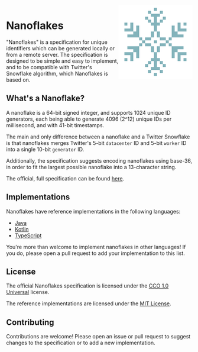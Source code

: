 <img align="right" src="https://github.com/nanoflakes/.github/raw/master/profile/LOGO.png" height="200" width="200" alt="Nanoflakes Logo">

# Nanoflakes

"Nanoflakes" is a specification for unique identifiers which can be
generated locally or from a remote server.  The specification is
designed to be simple and easy to implement, and to be compatible with
Twitter's Snowflake algorithm, which Nanoflakes is based on.

## What's a Nanoflake?

A nanoflake is a 64-bit signed integer, and supports 1024 unique
ID generators, each being able to generate 4096 (2^12) unique IDs
per millisecond, and with 41-bit timestamps.

The main and only difference between a nanoflake and a Twitter Snowflake
is that nanoflakes merges Twitter's 5-bit `datacenter` ID and 5-bit `worker`
ID into a single 10-bit `generator` ID.

Additionally, the specification suggests encoding nanoflakes using base-36,
in order to fit the largest possible nanoflake into a 13-character string.

The official, full specification can be found [here](https://github.com/nanoflakes/spec).

## Implementations

Nanoflakes have reference implementations in the following languages:

* [Java](https://github.com/nanoflakes/nanoflakes-java)
* [Kotlin](https://github.com/nanoflakes/nanoflakes-kotlin)
* [TypeScript](https://github.com/nanoflakes/nanoflakes-js)

You're more than welcome to implement nanoflakes in other languages!
If you do, please open a pull request to add your implementation to this
list.

## License

The official Nanoflakes specification is licensed under the [CCO 1.0 Universal](https://creativecommons.org/publicdomain/zero/1.0/) license.

The reference implementations are licensed under the [MIT License](https://opensource.org/licenses/MIT).

## Contributing

Contributions are welcome!  Please open an issue or pull request to
suggest changes to the specification or to add a new implementation.
